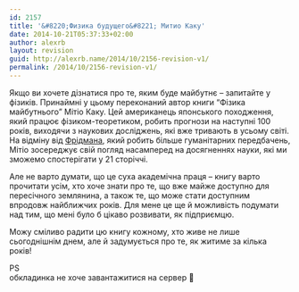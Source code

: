 ```yaml
---
id: 2157
title: '&#8220;Физика будущего&#8221; Митио Каку'
date: 2014-10-21T05:37:33+02:00
author: alexrb
layout: revision
guid: http://alexrb.name/2014/10/2156-revision-v1/
permalink: /2014/10/2156-revision-v1/
---
```

Якщо ви хочете дізнатися про те, яким буде майбутнє &#8211; запитайте у фізиків. Принаймні у цьому переконаний автор книги &#8220;Фізика майбутнього&#8221; Мітіо Каку. Цей американець японського походження, який працює фізиком-теоретиком, робить прогнози на наступні 100 років, виходячи з наукових досліджень, які вже тривають в усьому світі. На відміну від [Фрідмана](http://alexrb.name/2014/09/frydman-sleduyuschye-100-let/), який робить більше гуманітарних передбачень, Мітіо зосереджує свій погляд насамперед на досягненнях науки, які ми зможемо спостерігати у 21 сторіччі.

Але не варто думати, що це суха академічна праця &#8211; книгу варто прочитати усім, хто хоче знати про те, що вже майже доступно для пересічного землянина, а також те, що може стати доступним впродовж найближчих років. Для мене це ще й можливість подумати над тим, що мені було б цікаво розвивати, як підприємцю.

Можу сміливо радити цю книгу кожному, хто живе не лише сьогоднішнім днем, але й задумується про те, як житиме за кілька років!

PS  
обкладинка не хоче завантажитися на сервер 🙁